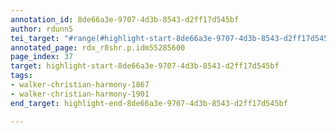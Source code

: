```yaml
---
annotation_id: 8de66a3e-9707-4d3b-8543-d2ff17d545bf
author: rdunn5
tei_target: "#range(#highlight-start-8de66a3e-9707-4d3b-8543-d2ff17d545bf, #highlight-end-8de66a3e-9707-4d3b-8543-d2ff17d545bf)"
annotated_page: rdx_r8shr.p.idm55285600
page_index: 37
target: highlight-start-8de66a3e-9707-4d3b-8543-d2ff17d545bf
tags:
- walker-christian-harmony-1867
- walker-christian-harmony-1901
end_target: highlight-end-8de66a3e-9707-4d3b-8543-d2ff17d545bf

---
```


